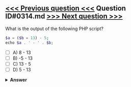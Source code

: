 [<<< Previous question <<<](0313.md)   Question ID#0314.md   [>>> Next question >>>](0315.md)
---

What is the output of the following PHP script?
```php
$a = ($b = 13) - 5;
echo $a . ' - ' . $b;
```

- [ ] A) 8 - 13
- [ ] B) -5 - 13
- [ ] C) 13 - 5
- [ ] D) 5 - 13

<details><summary><b>Answer</b></summary>
<p>
  Answer: <strong>A</strong>
</p>
</details>
